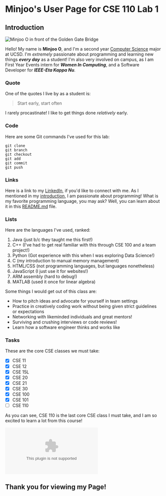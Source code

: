 # Minjoo's User Page for CSE 110 Lab 1
## Introduction

![Minjoo O in front of the Golden Gate Bridge](https://github.com/user-attachments/assets/08fe356b-b16f-42ef-bde7-49dc1dd8d387)

Hello! My name is **Minjoo O**, and I'm a second year <ins>Computer Science</ins> major at UCSD. I'm _extremely_ passionate about programming and learning new things ***every day*** as a student! I'm also very involved on campus, as I am First Year Events intern for ***Women In Computing***, and a Software Developer for ***IEEE-Eta Kappa Nu***.

### Quote
One of the quotes I live by as a student is:
> Start early, start often

I rarely procastinate! I like to get things done _relatively_ early.

### Code
Here are some Git commands I've used for this lab:
```
git clone
git branch
git checkout
git add
git commit
git push
```
### Links
Here is a link to my [LinkedIn](https://linkedin.com/in/minjoo-o), if you'd like to connect with me.
As I mentioned in my [introduction](#Introduction), I am passionate about programming! What is my favorite programming language, you may ask? Well, you can learn about it in this [README.md](README.md) file.

### Lists
Here are the languages I've used, ranked:
1. Java (just b/c they taught me this first!)
2. C++ (I've had to get real familiar with this through CSE 100 and a team project!)
3. Python (Got experience with this when I was exploring Data Science!)
4. C (my introduction to manual memory management)
5. HTML/CSS (not programming languages, but languages nonetheless)
6. JavaScript (I just use it for websites!)
7. ARM assembly (hard to debug!)
8. MATLAB (used it once for linear algebra)
   
Some things I would get out of this class are:
- How to pitch ideas and advocate for yourself in team settings
- Practice in creatively coding work without being given strict guidelines or expectations
- Networking with likeminded individuals and great mentors!
- Surviving and crushing interviews or code reviews!
- Learn how a software engineer thinks and works like

### Tasks
These are the core CSE classes we must take:
- [x] CSE 11
- [x] CSE 12
- [x] CSE 15L
- [x] CSE 20
- [x] CSE 21
- [x] CSE 30
- [x] CSE 100
- [x] CSE 101
- [ ] CSE 110

As you can see, CSE 110 is the last core CSE class I must take, and I am so excited to learn a lot from this course!

![cute happy penguin cartoon](https://github.com/user-attachments/files/19581032/cute-happy-penguin-cartoon-icon-illustration-animal-nature-icon-concept-isolated-flat-cartoon-style.zip)

## Thank you for viewing my Page!



